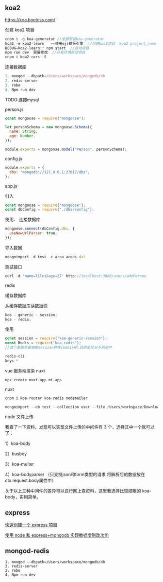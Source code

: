 ## koa2

https://koa.bootcss.com/

创建 koa2 项目

```javascript
cnpm i -g koa-generator //全部安装koa-generator
koa2 -e koa2-learn   ==使用ejs模板引擎  //创建koa2项目  koa2 project_name
DEBUG=koa2-learn:* npm start  //启动项目
npm run dev  需要修改  //开发环境启动项目
cnpm i koa2-cors -S


```

连接数据库

```javascript
1. mongod --dbpath=/Users/workspace/mongodb/db
2. redis-server
3. robo
4. Npm run dev

```

TODO:连接mysql

person.js

```javascript
const mongoose = require("mongoose");

let personSchema = new mongoose.Schema({
  name: String,
  age: Number,
});

module.exports = mongoose.model("Person", personSchema);
```

config.js

```javascript
module.exports = {
  dbs: "mongodb://127.0.0.1:27017/dbs",
};
```

app.js

引入

```javascript
const mongoose = require("mongoose");
const dbConfig = require("./dbs/config");
```

使用、 连接数据库

```javascript
mongoose.connect(dbConfig.dbs, {
  useNewUrlParser: true,
});
```

导入数据

```javascript
mongoimport -d test -c area areas.dat

```

测试接口

```javascript
curl -d 'name=lilei&age=27' http://localhost:3000/users/addPerson

```

redis

缓存数据库

从缓存数据库读数据快

```javascript
koa - generic - session;
koa - redis;
```

使用

```javascript
const session = require("koa-generic-session");
const Redis = require("koa-redis");
//这个是服务器端把session种在cookie中,目的是区分不同用户
```

```javascript
redis-cli
keys *

```

vue 服务端渲染 nuxt

```javascript
npx create-nuxt-app mt-app

```

nuxt

```javascript
cnpm i koa-router koa-redis nodemailer

```

```javascript
mongoimport --db test --collection user --file /Users/workspace/Downloads/response.json

```

node 文件上传

我查了一下资料，发现可以实现文件上传的中间件有 3 个，选择其中一个就可以了：

1）koa-body

2）busboy

3）koa-multer

4）koa-bodyparser （只支持json和form类型的请求 将解析后的数据放在ctx.request.body属性中）

关于以上三种中间件的差异可以自行网上查资料，这里我选择比较顺眼的 koa-body，实用简单。




## express

[快速创建一个 express 项目](https://www.expressjs.com.cn/starter/generator.html)

[使用 node 和 express+mongodb 实现数据增删改功能](https://www.cnblogs.com/zhoulifeng/p/10197816.html)

## mongod-redis

```
1. mongod --dbpath=/Users/workspace/mongodb/db
2. redis-server
3. robo
4. Npm run dev
```
